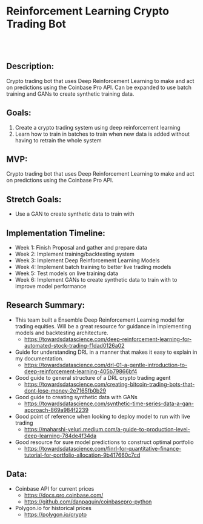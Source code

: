 <p align="center">
<h1>Reinforcement Learning Crypto Trading Bot</h1>
<br>
<br>


## Description:
Crypto trading bot that uses Deep Reinforcement Learning to make and act on predictions using the Coinbase Pro API. Can be expanded to use batch training and GANs to create synthetic training data.

## Goals:
1. Create a crypto trading system using deep reinforcement learning
2. Learn how to train in batches to train when new data is added without having to retrain the whole system

## MVP:
Crypto trading bot that uses Deep Reinforcement Learning to make and act on predictions using the Coinbase Pro API.

## Stretch Goals:
- Use a GAN to create synthetic data to train with

## Implementation Timeline:
- Week 1: Finish Proposal and gather and prepare data
- Week 2: Implement training/backtesting system
- Week 3: Implement Deep Reinforcement Learning Models
- Week 4: Implement batch training to better live trading models
- Week 5: Test models on live training data
- Week 6: Implement GANs to create synthetic data to train with to improve model performance


## Research Summary:
- This team built a Ensemble Deep Reinforcement Learning model for trading equities. Will be a great resource for guidance in implementing models and backtesting architecture.
    - https://towardsdatascience.com/deep-reinforcement-learning-for-automated-stock-trading-f1dad0126a02
- Guide for understanding DRL in a manner that makes it easy to explain in my documentation.
    - https://towardsdatascience.com/drl-01-a-gentle-introduction-to-deep-reinforcement-learning-405b79866bf4
- Good guide to general structure of a DRL crypto trading agent
    - https://towardsdatascience.com/creating-bitcoin-trading-bots-that-dont-lose-money-2e7165fb0b29
- Good guide to creating synthetic data with GANs
    - https://towardsdatascience.com/synthetic-time-series-data-a-gan-approach-869a984f2239
- Good point of reference when looking to deploy model to run with live trading
    - https://maharshi-yeluri.medium.com/a-guide-to-production-level-deep-learning-784de4f34da
- Good resource for sure model predictions to construct optimal portfolio
    - https://towardsdatascience.com/finrl-for-quantitative-finance-tutorial-for-portfolio-allocation-9b417660c7cd

## Data:
- Coinbase API for current prices
    - https://docs.pro.coinbase.com/
    - https://github.com/danpaquin/coinbasepro-python
- Polygon.io for historical prices
    - https://polygon.io/crypto
